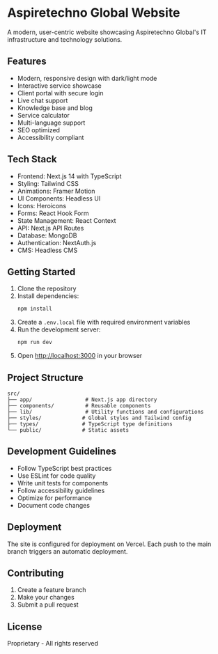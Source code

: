 # Aspiretechno Global Website

A modern, user-centric website showcasing Aspiretechno Global's IT infrastructure and technology solutions.

## Features

- Modern, responsive design with dark/light mode
- Interactive service showcase
- Client portal with secure login
- Live chat support
- Knowledge base and blog
- Service calculator
- Multi-language support
- SEO optimized
- Accessibility compliant

## Tech Stack

- Frontend: Next.js 14 with TypeScript
- Styling: Tailwind CSS
- Animations: Framer Motion
- UI Components: Headless UI
- Icons: Heroicons
- Forms: React Hook Form
- State Management: React Context
- API: Next.js API Routes
- Database: MongoDB
- Authentication: NextAuth.js
- CMS: Headless CMS

## Getting Started

1. Clone the repository
2. Install dependencies:
   ```bash
   npm install
   ```
3. Create a `.env.local` file with required environment variables
4. Run the development server:
   ```bash
   npm run dev
   ```
5. Open [http://localhost:3000](http://localhost:3000) in your browser

## Project Structure

```
src/
├── app/                 # Next.js app directory
├── components/          # Reusable components
├── lib/                 # Utility functions and configurations
├── styles/             # Global styles and Tailwind config
├── types/              # TypeScript type definitions
└── public/             # Static assets
```

## Development Guidelines

- Follow TypeScript best practices
- Use ESLint for code quality
- Write unit tests for components
- Follow accessibility guidelines
- Optimize for performance
- Document code changes

## Deployment

The site is configured for deployment on Vercel. Each push to the main branch triggers an automatic deployment.

## Contributing

1. Create a feature branch
2. Make your changes
3. Submit a pull request

## License

Proprietary - All rights reserved
